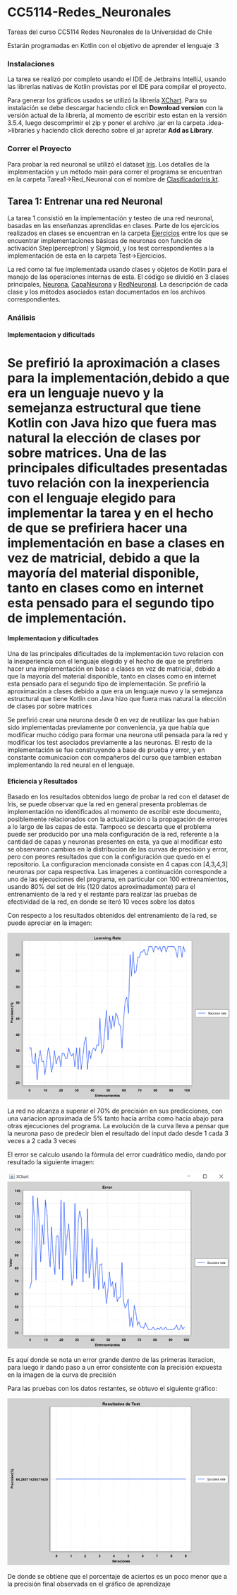 # CC5114-Redes_Neuronales
Tareas del curso CC5114 Redes Neuronales de la Universidad de Chile

Estarán programadas en Kotlin con el objetivo de aprender el lenguaje :3

### Instalaciones
La tarea se realizó por completo usando el IDE de Jetbrains IntelliJ, usando las librerías nativas de Kotlin provistas 
por el IDE para compilar el proyecto.

Para generar los gráficos usados se utilizó la librería [XChart](https://knowm.org/open-source/XChart/). Para su instalación
se debe descargar haciendo click en __Download version__ con la versión actual de la librería, al momento de escribir 
esto estan en la versión 3.5.4, luego descomprimir el zip y poner el archivo .jar en la carpeta .idea->libraries y haciendo click 
derecho sobre el jar apretar __Add as Library__.

### Correr el Proyecto
Para probar la red neuronal se utilizó el dataset [Iris](https://archive.ics.uci.edu/ml/datasets/Iris). Los detalles
de la implementación y un método main para correr el programa se encuentran en la carpeta Tarea1->Red_Neuronal con el nombre
de [ClasificadorIris.kt]().



## Tarea 1: Entrenar una red Neuronal
La tarea 1 consistió en la implementación y testeo de una red neuronal, basadas en las enseñanzas aprendidas en clases.
Parte de los ejercicios realizados en clases se encuentran en la carpeta [Ejercicios]() entre los que se encuentrar implementaciones
básicas de neuronas con función de activación Step(perceptron) y Sigmoid, y los test correspondientes a la implementación de esta
en la carpeta Test->Ejercicios.
 
La red como tal fue implementada usando clases y objetos de Kotlin para el manejo de las operaciones internas de esta. El código
se dividió en 3 clases principales, [Neurona](https://github.com/terrypls/CC5114-Redes_Neuronales/blob/master/src/Tarea1/Red_Neuronal/Neurona.kt),
 [CapaNeurona](https://github.com/terrypls/CC5114-Redes_Neuronales/blob/master/src/Tarea1/Red_Neuronal/CapaNeurona.kt)
   y [RedNeuronal]( https://github.com/terrypls/CC5114-Redes_Neuronales/blob/master/src/Tarea1/Red_Neuronal/RedNeuronal.kt). La descripción de cada clase y los métodos asociados estan documentados en los archivos correspondientes.

### Análisis

#### Implementacion y dificultads
 Se prefirió la 
aproximación a clases para la implementación,debido a que era un lenguaje nuevo y la semejanza estructural que tiene Kotlin
con Java hizo
que fuera mas natural la elección de clases por sobre matrices.
Una de las principales dificultades presentadas tuvo relación con la inexperiencia con el lenguaje elegido para
implementar la tarea y en el hecho de que se prefiriera hacer una implementación en base a clases  en vez de matricial,
 debido a que la mayoría del material disponible, tanto en clases como en internet esta pensado para el segundo tipo de implementación.
=======
#### Implementacion y dificultades
Una de las principales dificultades de la implementación tuvo relacion con la inexperiencia con el lenguaje elegido
y el hecho de que se prefiriera hacer una implementación en base a clases  en vez de matricial, debido a que la mayoría del
material disponible, tanto en clases como en internet esta pensado para el segundo tipo de implementación. Se prefirió la 
aproximación a clases debido a que era un lenguaje nuevo y la semejanza estructural que tiene Kotlin  con Java hizo
que fuera mas natural la elección de clases por sobre matrices


Se prefirió crear una neurona desde 0 en vez de reutilizar las que habían sido implementadas previamente por conveniencia,
ya que había que modificar mucho código para formar una neurona util pensada para la red y modificar los test asociados 
previamente a las neuronas. El resto de la implementación se fue construyendo a base de prueba y error, y en constante comunicacion
con compañeros del curso que tambien estaban implementando la red neural en el lenguaje.

#### Eficiencia y Resultados

Basado en los resultados obtenidos luego de probar la red con el dataset de Iris, se puede observar que la red en general
 presenta problemas de implementación no identificados al momento de escribir este documento, posiblemente
relacionados con la actualización o la propagación de errores a lo largo de las capas de esta. Tampoco se descarta 
que el problema puede ser producido por una mala configuración de la red, referente a la cantidad de capas y neuronas
presentes en esta, ya que al modificar esto se observaron cambios en la distribucion de las curvas de precisión y error, 
pero con peores resultados que con la configuración que quedo en el repositorio. La configuracion mencionada
 consiste en 4 capas con [4,3,4,3] neuronas por capa respectiva. Las imagenes
a continuación corresponde a uno de las ejecuciones del programa, en particular con 100 entrenamientos, usando 80% del set
de Iris (120 datos aproximadamente) para el entrenamiento de la red y el restante para realizar las pruebas de efectividad 
de la red, en donde se iteró 10 veces sobre los datos 


Con respecto a los resultados obtenidos del entrenamiento de la red, se puede apreciar en la imagen:
 
 ![imagen](/src/Assets/Aprendizaje.png "Curva de aprendizaje") 
 
 La red no alcanza a superar el 70% de precisión en sus predicciones, con una variacion aproximada de 5% tanto hacia arriba como hacia abajo para otras 
 ejecuciones del programa. La evolución de la curva lleva a pensar que la neurona paso de predecir bien el resultado del input
 dado desde 1 cada 3 veces a 2 cada 3 veces
 
 El error se calculo usando la fórmula del error cuadrático medio, dando por resultado la siguiente imagen:
 
 ![imagen](/src/Assets/Error.png "Curva de error")
  
 Es aquí donde se nota un error grande dentro de las primeras iteracion,
 para luego ir dando paso a un error consistente con la precisión expuesta en la imagen de la curva de precisión
 
 Para las pruebas con los datos restantes, se obtuvo el siguiente gráfico:
   
  ![gráfico](/src/Assets/Test.png "Porcentaje de aciertos")
  
  De donde se obtiene que el porcentaje de aciertos es un poco menor que a la precisión final observada en el gráfico de 
  aprendizaje
  
 
  


